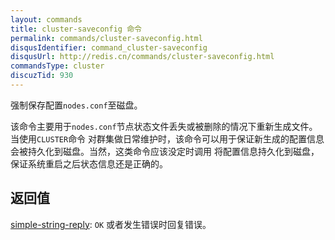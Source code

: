 ```yaml
---
layout: commands
title: cluster-saveconfig 命令
permalink: commands/cluster-saveconfig.html
disqusIdentifier: command_cluster-saveconfig
disqusUrl: http://redis.cn/commands/cluster-saveconfig.html
commandsType: cluster
discuzTid: 930
---
```


强制保存配置`nodes.conf`至磁盘。

该命令主要用于`nodes.conf`节点状态文件丢失或被删除的情况下重新生成文件。当使用`CLUSTER`命令
对群集做日常维护时，该命令可以用于保证新生成的配置信息会被持久化到磁盘。当然，这类命令应该没定时调用
将配置信息持久化到磁盘，保证系统重启之后状态信息还是正确的。

## 返回值

[simple-string-reply](/topics/protocol.html#simple-string-reply): `OK` 或者发生错误时回复错误。